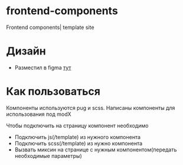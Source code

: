 # frontend-components
Frontend components| template site

# Дизайн
- Разместил в figma [тут](https://www.figma.com/file/fFWYyNd6O95RiSlPlaFuj4/UI-DEKSIS?node-id=0%3A1)

# Как пользоваться
Компоненты используются pug и scss.
Написаны компоненты для использования под modX

Чтобы подключить на страницу компонент необходимо
- Подключить js(/template) из нужного компонента
- Подключить scss(/template) из нужно компонента
- Вызвать миксин на странице с нужным компонентом(передать необходимые параметры)
